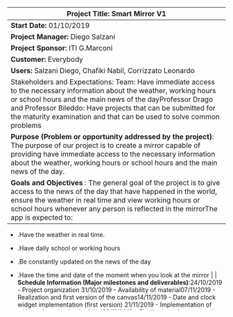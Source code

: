 ﻿| **Project Title:** Smart Mirror V1 |
| --- |
| **Start Date:** 01/10/2019 | **End Date:** December 2019 |
| **Project Manager:** Diego Salzani |
| **Project Sponsor:** ITI G.Marconi |
| **Customer:** Everybody |
| **Users:** Salzani Diego, Chafiki Nabil, Corrizzato Leonardo |
| Stakeholders and Expectations: Team: Have immediate access to the necessary information about the weather, working        hours or school hours and the main news of the dayProfessor Drago and Professor Bileddo: Have projects that can be submitted for the maturity examination and that can be used to solve common problems   |
| **Purpose (Problem or opportunity addressed by the project)**: The purpose of our project is to create a mirror capable of providing have immediate access to the necessary information about the weather, working hours or school hours and the main news of the day. |
| **Goals and Objectives** : The general goal of the project is to give access to the news of the day that have happened in the world, ensure the weather in real time and view working hours or school hours whenever any person is reflected in the mirrorThe app is expected to:
- .Have the weather in real time.

- .Have daily school or working hours
- .Be constantly updated on the news of the day
- .Have the time and date of the moment when you look at the mirror
 |
| **Schedule Information (Major milestones and deliverables)**:24/10/2019 - Project organization
31/10/2019 - Availability of material07/11/2019 - Realization and first version of the canvas14/11/2019 - Date and clock widget implementation (first version)
21/11/2019 - Implementation of widgets for school scheduler
28/11/2019 - Finalization of canvas and widget for time and date
05/12/2019 - Insertion of the news widget
12/12/2019 - Finalization of some points for widgets and revision of the project  |
| **Financial Information (Cost estimate and budget information)**: 1 mirror =  €100 Raspberry Pi = provided by the school1 LCD screen = free1 wooden frame = built us€100 total |
| **Project Priorities and degrees of freedom:** The deadlines set with the professor are very tight, to be respected and deliver a first version by December.Roles are changeable based on workloads of individual team members.  Roles are expected to shift throughout the project as needs arise. |
| **Approach:** The first developing will focus on basic functionality of the program.  Subsequent iterations will build upon that and incorporate more features as time allows.. |
| **Constraints** : The use of our smart mirror is constrained by the fact that to interact with the program you have to interface with mouse and keyboard, not having the possibility to use the touch. The funds provided by the school have been limited. |
| **Assumptions** : Our Smart mirror works if it has an internet connection because it use APIs and links to databases. |
| **Success Criteria** : The project will be considered a success if  the team delivers an operational prototype at the end of December with the features mentioned in the goal section above, and two or more of the team members would be willing to work together on another software project in the future for developing a new features. |
| **Scope** : At the minimum, the software will allow users to check their school hours of the day and be able to monitor the daily weather, and see a number of today&#39;s news.  Time permitting, functionality can be extended as needed. |
| **Risks and obstacles to success** :  A risk that the team has to face is the lack of experience in developing graphic libraries that can interface with the user and the lack of very limited time for the work required.  This lack of experience generates many unknowns. |
| Signatures\_\_\_\_\_\_\_\_\_\_\_\_\_\_\_\_\_\_\_\_\_\_\_\_\_\_\_\_\_\_\_\_\_\_
Project Manager\_\_\_\_\_\_\_\_\_\_\_\_\_\_\_\_\_\_\_\_\_\_\_\_\_\_\_\_\_\_\_\_\_\_
Project Sponsor\_\_\_\_\_\_\_\_\_\_\_\_\_\_\_\_\_\_\_\_\_\_\_\_\_\_\_\_\_\_\_\_\_\_
Customer\_\_\_\_\_\_\_\_\_\_\_\_\_\_\_\_\_\_\_\_\_\_\_\_\_\_\_\_\_\_\_\_\_\_
Technical Lead |